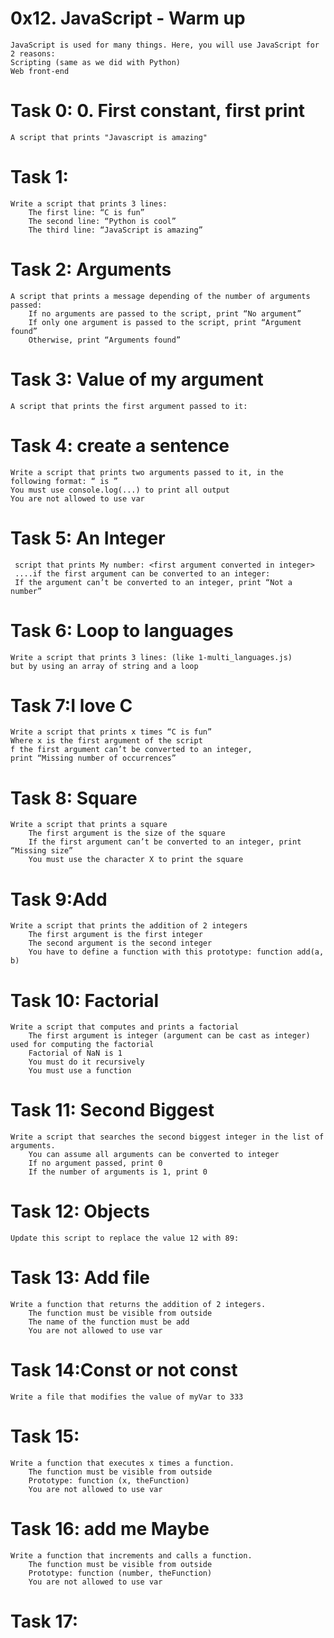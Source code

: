 # 0x12. JavaScript - Warm up
    JavaScript is used for many things. Here, you will use JavaScript for 2 reasons:
    Scripting (same as we did with Python)
    Web front-end
# Task 0: 0. First constant, first print  
    A script that prints "Javascript is amazing"
# Task 1:
    Write a script that prints 3 lines:
        The first line: “C is fun”
        The second line: “Python is cool”
        The third line: “JavaScript is amazing”
# Task 2: Arguments
    A script that prints a message depending of the number of arguments passed:
        If no arguments are passed to the script, print “No argument”
        If only one argument is passed to the script, print “Argument found”
        Otherwise, print “Arguments found”
# Task 3: Value of my argument
    A script that prints the first argument passed to it:
# Task 4: create a sentence
    Write a script that prints two arguments passed to it, in the following format: “ is ”
    You must use console.log(...) to print all output
    You are not allowed to use var
# Task 5: An Integer
     script that prints My number: <first argument converted in integer>
     ....if the first argument can be converted to an integer:
     If the argument can’t be converted to an integer, print “Not a number”
# Task 6: Loop to languages
    Write a script that prints 3 lines: (like 1-multi_languages.js)
    but by using an array of string and a loop
# Task 7:I love C
    Write a script that prints x times “C is fun”
    Where x is the first argument of the script
    f the first argument can’t be converted to an integer,
    print “Missing number of occurrences”
# Task 8: Square
    Write a script that prints a square
        The first argument is the size of the square
        If the first argument can’t be converted to an integer, print “Missing size”
        You must use the character X to print the square
# Task 9:Add
    Write a script that prints the addition of 2 integers
        The first argument is the first integer
        The second argument is the second integer
        You have to define a function with this prototype: function add(a, b)
# Task 10: Factorial
    Write a script that computes and prints a factorial
        The first argument is integer (argument can be cast as integer) used for computing the factorial
        Factorial of NaN is 1
        You must do it recursively
        You must use a function
# Task 11: Second Biggest
    Write a script that searches the second biggest integer in the list of arguments.
        You can assume all arguments can be converted to integer
        If no argument passed, print 0
        If the number of arguments is 1, print 0
# Task 12: Objects
    Update this script to replace the value 12 with 89:  
# Task 13: Add file
    Write a function that returns the addition of 2 integers.
        The function must be visible from outside
        The name of the function must be add
        You are not allowed to use var
# Task 14:Const or not const
    Write a file that modifies the value of myVar to 333
# Task 15:
    Write a function that executes x times a function.
        The function must be visible from outside
        Prototype: function (x, theFunction)
        You are not allowed to use var
# Task 16: add me Maybe
    Write a function that increments and calls a function.
        The function must be visible from outside
        Prototype: function (number, theFunction)
        You are not allowed to use var
# Task 17:
